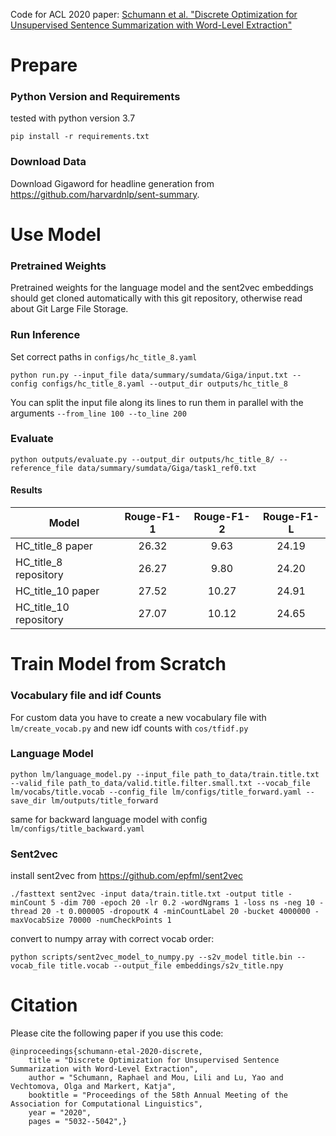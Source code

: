 Code for ACL 2020 paper: [Schumann et al. "Discrete Optimization for Unsupervised Sentence Summarization with Word-Level Extraction"](https://www.aclweb.org/anthology/2020.acl-main.452.pdf)


Prepare
=======

### Python Version and Requirements
tested with python version 3.7
```
pip install -r requirements.txt
```

### Download Data
Download Gigaword for headline generation from https://github.com/harvardnlp/sent-summary.


Use Model
=========

### Pretrained Weights
Pretrained weights for the language model and the sent2vec embeddings should get cloned automatically with this git repository, otherwise read about Git Large File Storage.

### Run Inference
Set correct paths in `configs/hc_title_8.yaml`
```
python run.py --input_file data/summary/sumdata/Giga/input.txt --config configs/hc_title_8.yaml --output_dir outputs/hc_title_8
```

You can split the input file along its lines to run them in parallel with the arguments `--from_line 100 --to_line 200`

### Evaluate
```
python outputs/evaluate.py --output_dir outputs/hc_title_8/ --reference_file data/summary/sumdata/Giga/task1_ref0.txt
```

#### Results
| Model                 | Rouge-F1-1 | Rouge-F1-2  | Rouge-F1-L |
| --------------------- |:----------:|:-----------:|:----------:|
| HC_title_8 paper      |    26.32   |    9.63     |    24.19   |
| HC_title_8 repository |    26.27   |    9.80     |    24.20   |
| HC_title_10 paper     |    27.52   |   10.27     |    24.91   |
| HC_title_10 repository|    27.07   |   10.12     |    24.65   |



Train Model from Scratch
========================

### Vocabulary file and idf Counts
For custom data you have to create a new vocabulary file with `lm/create_vocab.py` and new idf counts with `cos/tfidf.py`  

### Language Model

```
python lm/language_model.py --input_file path_to_data/train.title.txt --valid_file path_to_data/valid.title.filter.small.txt --vocab_file lm/vocabs/title.vocab --config_file lm/configs/title_forward.yaml --save_dir lm/outputs/title_forward
```
same for backward language model with config `lm/configs/title_backward.yaml`

### Sent2vec
install sent2vec from https://github.com/epfml/sent2vec

```
./fasttext sent2vec -input data/train.title.txt -output title -minCount 5 -dim 700 -epoch 20 -lr 0.2 -wordNgrams 1 -loss ns -neg 10 -thread 20 -t 0.000005 -dropoutK 4 -minCountLabel 20 -bucket 4000000 -maxVocabSize 70000 -numCheckPoints 1
``` 

convert to numpy array with correct vocab order:
```
python scripts/sent2vec_model_to_numpy.py --s2v_model title.bin --vocab_file title.vocab --output_file embeddings/s2v_title.npy
```

Citation
=========
Please cite the following paper if you use this code:

```
@inproceedings{schumann-etal-2020-discrete,
    title = "Discrete Optimization for Unsupervised Sentence Summarization with Word-Level Extraction",
    author = "Schumann, Raphael and Mou, Lili and Lu, Yao and Vechtomova, Olga and Markert, Katja",
    booktitle = "Proceedings of the 58th Annual Meeting of the Association for Computational Linguistics",
    year = "2020",
    pages = "5032--5042",}
```